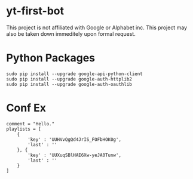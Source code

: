 # yt-first-bot
This project is not affiliated with Google or Alphabet inc.
This project may also be taken down immeditely upon formal request.

# Python Packages
```
sudo pip install --upgrade google-api-python-client
sudo pip install --upgrade google-auth-httplib2
sudo pip install --upgrade google-auth-oauthlib
```

# Conf Ex
```
comment = "Hello."
playlists = [
    {
        'key' : 'UUHVvQgQd4JrIS_FOFbHOK0g',
        'last' : ''
    }, {
        'key' : 'UUXuqSBlHAE6Xw-yeJA0Tunw',
        'last' : ''
    }
]
```

